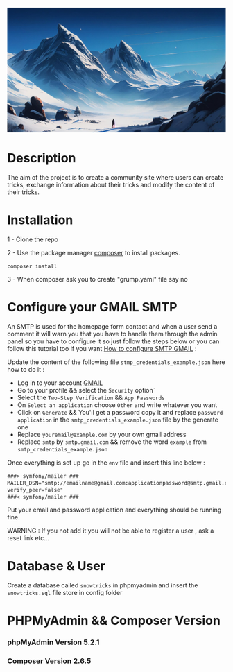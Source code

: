 ![banner](public%2Fassets%2Fimg%2Fbanner%2Fbanner-homepage.jpg)
# Description

The aim of the project is to create a community site where users can create tricks, exchange information about their tricks and  modify the content of their tricks.


# Installation

1 - Clone the repo

2 - Use the package manager [composer](https://getcomposer.org/doc/00-intro.md) to install packages.
```
composer install
```

3 - When composer ask you to create "grump.yaml" file say no


# Configure your GMAIL SMTP

An SMTP is used for the homepage form contact and when a user send a comment it will warn you that you have to handle them through the admin panel so you have to configure it so just follow the steps below or you can follow this tutorial too if you want [How to configure SMTP GMAIL](https://www.youtube.com/watch?v=yuOK6D7deTo) :

Update the content of the following file `stmp_credentials_example.json` here how to do it :

- Log in to your account [GMAIL](https://gmail.com)
- Go to your profile && select the `Security` option`
- Select the `Two-Step Verification` && `App Passwords`
- On `Select an application` choose `Other` and write whatever you want
- Click on `Generate` && You'll get a password copy it and replace `password application` in the `smtp_credentials_example.json` file  by the generate one
- Replace `youremail@example.com` by your own gmail address
- Replace `smtp` by `smtp.gmail.com` && remove the word `example` from `smtp_credentials_example.json`


Once everything is set up go in the `env` file and insert this line below :
```
###> symfony/mailer ###
MAILER_DSN="smtp://emailname@gmail.com:applicationpassword@smtp.gmail.com:587?verify_peer=false"
###< symfony/mailer ###
```
Put your email and password application and everything should be running fine.

WARNING : If you not add it you will not be able to register a user , ask a reset link etc...

# Database & User

Create a database called `snowtricks` in phpmyadmin and insert the `snowtricks.sql` file store in config folder 


# PHPMyAdmin && Composer Version

### phpMyAdmin Version 5.2.1
### Composer Version 2.6.5

